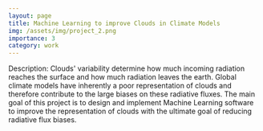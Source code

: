 ```yaml
---
layout: page
title: Machine Learning to improve Clouds in Climate Models
img: /assets/img/project_2.png
importance: 3
category: work
---
```


Description: Clouds' variability determine how much incoming radiation reaches the surface and how much radiation leaves the earth. Global climate models have inherently a poor representation of clouds and therefore contribute to the large biases on these radiative fluxes. The main goal of this project is to design and implement Machine Learning software to improve the representation of clouds with the ultimate goal of reducing radiative flux biases.


<div class="row">
    <div class="col-sm mt-3 mt-md-0">
        <object data="../../assets/pdf/Radiation-Cloud-ML-2022.pdf" width="1000" height="1000" type='application/pdf'></object>
    </div>
</div>